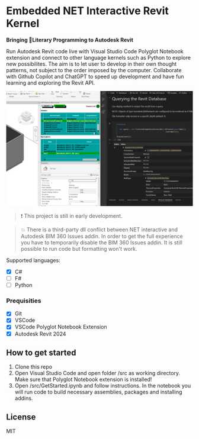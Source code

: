# Embedded NET Interactive Revit Kernel
**Bringing 📜Literary Programming to Autodesk Revit**

Run Autodesk Revit code live with Visual Studio Code Polyglot Notebook extension and connect to other language kernels such as Python to explore new possibilites. The aim is to let user to develop in their own thought patterns, not subject to the order imposed by the computer. Collaborate with Github Copilot and ChatGPT to speed up development and have fun learning and exploring the Revit API.

![](./samples/screenshot.png)

> ❗  This project is still in early development.

> 💥 There is a third-party dll conflict between NET interactive and Autodesk BIM 360 Issues addin. In order to get the full experience you have to temporarily disable the BIM 360 Issues addin. It is still possible to run code but formatting won't work.

Supported languages:
- [x] C#
- [ ] F#
- [ ] Python

### Prequisities
- [x] Git
- [x] VSCode
- [x] VSCode Polyglot Notebook Extension
- [x] Autodesk Revit 2024

## How to get started
1. Clone this repo
2. Open Visual Studio Code and open folder /src as working directory. Make sure that Polyglot Notebook extension is installed!
3. Open /src/GetStarted.ipynb and follow instructions. In the notebook you will run code to build necessary assemblies, packages and installing addins.

## License

MIT
